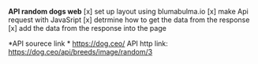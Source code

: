 **API random dogs web**
[x] set up layout using blumabulma.io
[x] make Api request with JavaSript 
[x] detrmine  how to get the data from the response
[x] add the data from the response into the page 

*API sourece link *  https://dog.ceo/
API http link:  https://dog.ceo/api/breeds/image/random/3